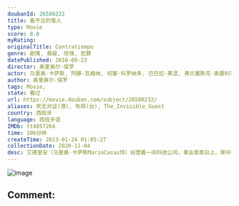 ```yaml
---
doubanId: 26580232
title: 看不见的客人
type: Movie
score: 8.8
myRating: 
originalTitle: Contratiempo
genre: 剧情, 悬疑, 惊悚, 犯罪
datePublished: 2016-09-23
director: 奥里奥尔·保罗
actor: 马里奥·卡萨斯, 阿娜·瓦格纳, 何塞·科罗纳多, 巴巴拉·莱涅, 弗兰塞斯克·奥雷利亚, 帕科·图斯, 大卫·塞尔瓦斯, 伊尼戈·加斯特西, 圣·耶拉莫斯, 马内尔·杜维索, 布兰卡·马丁内斯, 佩雷·布拉索, 霍尔迪·布鲁内特, 鲍比·冈萨雷斯, 玛蒂娜·乌尔塔多, 安妮可·韦尔茨, 贝茜·特内兹, 克里斯蒂安·巴伦西亚, 露丝·略皮斯
author: 奥里奥尔·保罗
tags: Movie, 
state: 看过
url: https://movie.douban.com/subject/26580232/
aliases: 死无对证(港), 布局(台), The_Invisible_Guest
country: 西班牙
language: 西班牙语
IMDb: tt4857264
time: 106分钟
createTime: 2023-01-24 01:05:27
collectionDate: 2020-11-04
desc: 艾德里安（马里奥·卡萨斯MarioCasas饰）经营着一间科技公司，事业蒸蒸日上，家中有美丽贤惠的妻子和活泼可爱的女儿，事业家庭双丰收的他是旁人羡慕的对象。然而，野心勃勃的艾德里安并未珍惜眼前来...
---
```


![image](p2498971355.jpg)

Comment: 
---

